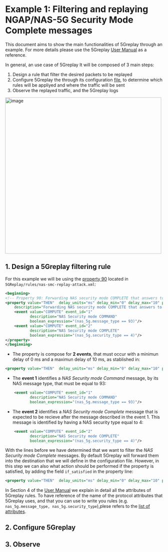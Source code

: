 # Example 1: Filtering and replaying NGAP/NAS-5G Security Mode Complete messages

This document aims to show the main functionalities of 5Greplay through an example. For more details please use the 5Greplay [User Manual](./5Greplay_Manual.pdf) as a reference.

In general, an use case of 5Greplay It will be composed of 3 main steps:
1. Design a rule that filter the desired packets to be replayed
2. Configure 5Greplay the through its configuration [file](../../mmt-5greplay.conf), to determine which rules will be appliyed and where the traffic will be sent
3. Observe the replayed traffic, and the 5Greplay logs

<img width="499" alt="image" src="https://user-images.githubusercontent.com/45805561/129385771-d266f04c-0011-4685-9bb6-3ddb933550aa.png">


## 1. Design a 5Greplay filtering rule 

For this example we will be using the [property 90](../rules/nas-smc-replay-attack.xml) located in ```5GReplay/rules/nas-smc-replay-attack.xml```:

```xml
<beginning>
<!-- Property 90: Forwarding NAS security mode COMPLETE that answers to NAS security mode COMMAND.-->
<property value="THEN"  delay_units="ms" delay_min="0" delay_max="10" property_id="90" type_property="FORWARD" 
    description="Forwarding NAS security mode COMPLETE that answers to NAS security mode COMMAND " >
    <event value="COMPUTE" event_id="1" 
           description="NAS Security mode COMMAND"
           boolean_expression="(nas_5g.message_type == 93)"/>
    <event value="COMPUTE" event_id="2" 
           description="NAS Security mode COMPLETE"
           boolean_expression="(nas_5g.security_type == 4)"/>
</property>
</beginning>
```

- The property is compose for **2 events**, that must occur with a minimun delay of 0 ms and a maximun delay of 10 ms, as stablished in: 
```xml
<property value="THEN"  delay_units="ms" delay_min="0" delay_max="10" property_id="90" type_property="FORWARD" 
```
- The **event 1** identifies a _NAS Security mode Command_ message, by its NAS message type, that must be equal to 93:
```xml
    <event value="COMPUTE" event_id="1" 
           description="NAS Security mode COMMAND"
           boolean_expression="(nas_5g.message_type == 93)"/>
```
- The **event 2** identifies a _NAS Security mode Complete_ message that is expected to be recieve after the message described in the event 1. This message is identified by having a NAS security type equal to 4:
```xml
    <event value="COMPUTE" event_id="2" 
           description="NAS Security mode COMPLETE"
           boolean_expression="(nas_5g.security_type == 4)"/>
```

With the lines before we have determined that we want to filter the _NAS Security mode Complete_ messages. By default 5Greplay will forward them into the destination that we will define in the configuration file. However, in this step we can also what action should be performed if the property is satisfied, by adding the field ``if_satisfied`` in the property line:

```xml
<property value="THEN"  delay_units="ms" delay_min="0" delay_max="10" property_id="90" type_property="FORWARD"  description="Increase RAN IDs of packets with RAN ID < 10" if_satisfied="#update(ngap.ran_ue_id , .2+100))">
```

In  Section 4 of the [User Manual](./5Greplay_Manual.pdf) we explain in detail all the attributes of 5Greplay rules. To have reference of the name of the protocol attributes that 5Greplay uses, and that you can use to write you rules (e.g. ```nas_5g.message_type, nas_5g.security_type```),plese refers to the [list of attributes](/docs/5Greplay_attributes.txt).


## 2. Configure 5Greplay

## 3. Observe
